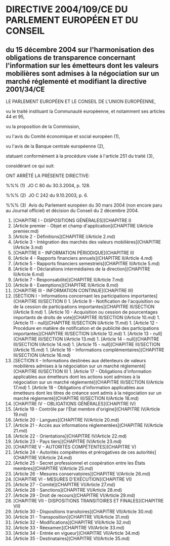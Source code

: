 # DIRECTIVE 2004/109/CE DU PARLEMENT EUROPÉEN ET DU CONSEIL

## du 15 décembre 2004 sur l'harmonisation des obligations de transparence concernant l'information sur les émetteurs dont les valeurs mobilières sont admises à la négociation sur un marché réglementé et modifiant la directive 2001/34/CE

LE PARLEMENT EUROPÉEN ET LE CONSEIL DE L'UNION EUROPÉENNE,

vu le traité instituant la Communauté européenne, et notamment ses articles 44 et 95,

vu la proposition de la Commission,

vu l'avis du Comité économique et social européen (1),

vu l'avis de la Banque centrale européenne (2),

statuant conformément à la procédure visée à l'article 251 du traité (3),

considérant ce qui suit:

ONT ARRÊTÉ LA PRÉSENTE DIRECTIVE:

%%% (1)  JO C 80 du 30.3.2004, p. 128.

%%% (2)  JO C 242 du 9.10.2003, p. 6.

%%% (3)  Avis du Parlement européen du 30 mars 2004 (non encore paru au Journal officiel) et décision du Conseil du 2 décembre 2004.

1. [CHAPITRE I - DISPOSITIONS GÉNÉRALES](CHAPITRE I)
  1. [Article premier - Objet et champ d'application](CHAPITRE I/Article premier.md)
  1. [Article 2 - Définitions](CHAPITRE I/Article 2.md)
  1. [Article 3 - Intégration des marchés des valeurs mobilières](CHAPITRE I/Article 3.md)
1. [CHAPITRE II - INFORMATION PÉRIODIQUE](CHAPITRE II)
  1. [Article 4 - Rapports financiers annuels](CHAPITRE II/Article 4.md)
  1. [Article 5 - Rapports financiers semestriels](CHAPITRE II/Article 5.md)
  1. [Article 6 - Déclarations intermédiaires de la direction](CHAPITRE II/Article 6.md)
  1. [Article 7 - Responsabilité](CHAPITRE II/Article 7.md)
  1. [Article 8 - Exemptions](CHAPITRE II/Article 8.md)
1. [CHAPITRE III - INFORMATION CONTINUE](CHAPITRE III)
  1. [SECTION I - Informations concernant les participations importantes](CHAPITRE III/SECTION I)
    1. [Article 9 - Notification de l'acquisition ou de la cession de participations importantes](CHAPITRE III/SECTION I/Article 9.md)
    1. [Article 10 - Acquisition ou cession de pourcentages importants de droits de vote](CHAPITRE III/SECTION I/Article 10.md)
    1. [Article 11 - null](CHAPITRE III/SECTION I/Article 11.md)
    1. [Article 12 - Procédure en matière de notification et de publicité des participations importantes](CHAPITRE III/SECTION I/Article 12.md)
    1. [Article 13 - null](CHAPITRE III/SECTION I/Article 13.md)
    1. [Article 14 - null](CHAPITRE III/SECTION I/Article 14.md)
    1. [Article 15 - null](CHAPITRE III/SECTION I/Article 15.md)
    1. [Article 16 - Informations complémentaires](CHAPITRE III/SECTION I/Article 16.md)
  1. [SECTION II - Informations destinées aux détenteurs de valeurs mobilières admises à la négociation sur un marché réglementé](CHAPITRE III/SECTION II)
    1. [Article 17 - Obligations d'information applicables aux émetteurs dont les actions sont admises à la négociation sur un marché réglementé](CHAPITRE III/SECTION II/Article 17.md)
    1. [Article 18 - Obligations d'information applicables aux émetteurs dont les titres de créance sont admis à la négociation sur un marché réglementé](CHAPITRE III/SECTION II/Article 18.md)
1. [CHAPITRE IV - OBLIGATIONS GÉNÉRALES](CHAPITRE IV)
  1. [Article 19 - Contrôle par l'État membre d'origine](CHAPITRE IV/Article 19.md)
  1. [Article 20 - Langues](CHAPITRE IV/Article 20.md)
  1. [Article 21 - Accès aux informations réglementées](CHAPITRE IV/Article 21.md)
  1. [Article 22 - Orientations](CHAPITRE IV/Article 22.md)
  1. [Article 23 - Pays tiers](CHAPITRE IV/Article 23.md)
1. [CHAPITRE V - AUTORITÉS COMPÉTENTES](CHAPITRE V)
  1. [Article 24 - Autorités compétentes et prérogatives de ces autorités](CHAPITRE V/Article 24.md)
  1. [Article 25 - Secret professionnel et coopération entre les États membres](CHAPITRE V/Article 25.md)
  1. [Article 26 - Mesures conservatoires](CHAPITRE V/Article 26.md)
1. [CHAPITRE VI - MESURES D'EXÉCUTION](CHAPITRE VI)
  1. [Article 27 - Comité](CHAPITRE VI/Article 27.md)
  1. [Article 28 - Sanctions](CHAPITRE VI/Article 28.md)
  1. [Article 29 - Droit de recours](CHAPITRE VI/Article 29.md)
1. [CHAPITRE VII - DISPOSITIONS TRANSITOIRES ET FINALES](CHAPITRE VII)
  1. [Article 30 - Dispositions transitoires](CHAPITRE VII/Article 30.md)
  1. [Article 31 - Transposition](CHAPITRE VII/Article 31.md)
  1. [Article 32 - Modifications](CHAPITRE VII/Article 32.md)
  1. [Article 33 - Réexamen](CHAPITRE VII/Article 33.md)
  1. [Article 34 - Entrée en vigueur](CHAPITRE VII/Article 34.md)
  1. [Article 35 - Destinataires](CHAPITRE VII/Article 35.md)
